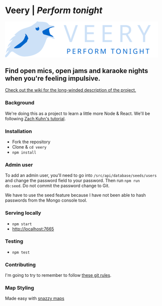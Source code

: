 # Veery | *Perform tonight*
![Veery Logo](/design/branding-attempt-2-with-text.svg)

## Find open mics, open jams and karaoke nights when you're feeling impulsive.
[Check out the wiki for the long-winded description of the project.](https://github.com/mweslander/veery/wiki)

### Background
We're doing this as a project to learn a little more Node & React. We'll be following [Zach Kuhn's tutorial](https://medium.com/@zacharykuhn/a-gentle-intro-to-react-part-1-82ef6b16973c).

### Installation

* Fork the repository
* Clone & `cd veery`
* `npm install`

### Admin user

To add an admin user, you'll need to go into `/src/api/database/seeds/users` and change the password field to your password. Then run `npm run db:seed`. Do not commit the password change to Git.

We have to use the seed feature because I have not been able to hash passwords from the Mongo console tool.

### Serving locally

* `npm start`
* [http://localhost:7665](http://localhost:7665)

### Testing

* `npm test`

### Contributing
I'm going to try to remember to follow [these git rules](https://docs.google.com/document/d/1QrDFcIiPjSLDn3EL15IJygNPiHORgU1_OOAqWjiDU5Y/edit#).

### Map Styling
Made easy with [snazzy maps](https://snazzymaps.com/editor)
